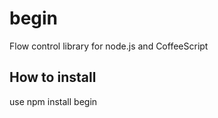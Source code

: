 # begin

Flow control library for node.js and CoffeeScript

## How to install

use npm install begin
